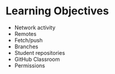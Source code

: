 # Learning Objectives

* Network activity
* Remotes
* Fetch/push
* Branches
* Student repositories
* GitHub Classroom
* Permissions